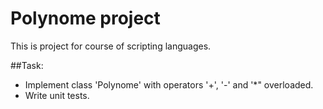 # Polynome project
This is project for course of scripting languages.

##Task:
* Implement class 'Polynome' with operators '+', '-' and '*" overloaded.
* Write unit tests.